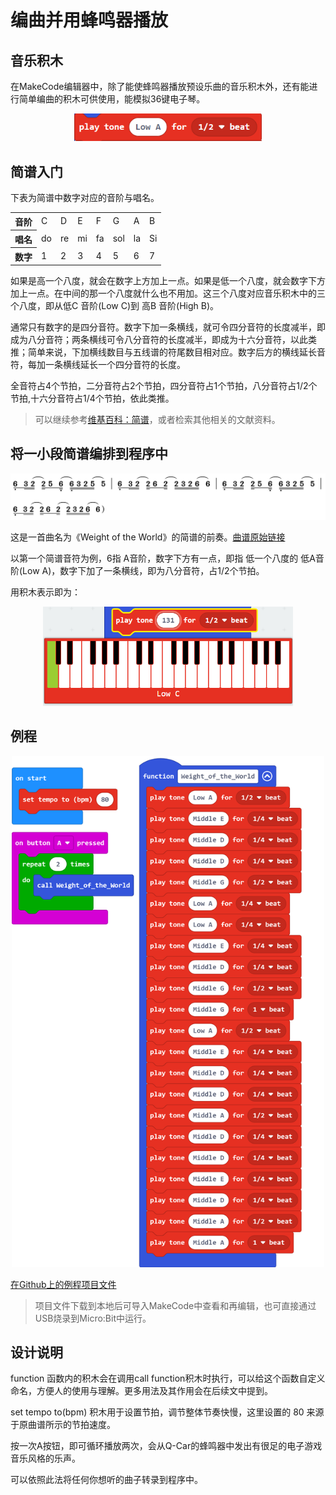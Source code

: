 # 编曲并用蜂鸣器播放

## 音乐积木

在MakeCode编辑器中，除了能使蜂鸣器播放预设乐曲的音乐积木外，还有能进行简单编曲的积木可供使用，能模拟36键电子琴。

<div align=center>
<img src="../assets/Music_Arrangement1.png" width="300"/>
</div>

## 简谱入门

下表为简谱中数字对应的音阶与唱名。

<table>
<tbody>
  <tr>
    <th>音阶</th>
    <td>C</td>
    <td>D</td>
    <td>E</td>
    <td>F</td>
    <td>G</td>
    <td>A</td>
    <td>B</td>
  </tr>
  <tr>
    <th>唱名</th>
    <td>do</td>
    <td>re</td>
    <td>mi</td>
    <td>fa</td>
    <td>sol</td>
    <td>la</td>
    <td>Si</td>
  </tr>
  <tr>
    <th>数字</th>
    <td>1</td>
    <td>2</td>
    <td>3</td>
    <td>4</td>
    <td>5</td>
    <td>6</td>
    <td>7</td>
  </tr>
</tbody>
</table>

如果是高一个八度，就会在数字上方加上一点。如果是低一个八度，就会数字下方加上一点。在中间的那一个八度就什么也不用加。这三个八度对应音乐积木中的三个八度，即从低C 音阶(Low C)到 高B 音阶(High B)。

通常只有数字的是四分音符。数字下加一条横线，就可令四分音符的长度减半，即成为八分音符；两条横线可令八分音符的长度减半，即成为十六分音符，以此类推；简单来说，下加横线数目与五线谱的符尾数目相对应。数字后方的横线延长音符，每加一条横线延长一个四分音符的长度。

全音符占4个节拍，二分音符占2个节拍，四分音符占1个节拍，八分音符占1/2个节拍,十六分音符占1/4个节拍，依此类推。

> 可以继续参考[维基百科：简谱](https://zh.wikipedia.org/wiki/%E7%B0%A1%E8%AD%9C)，或者检索其他相关的文献资料。


## 将一小段简谱编排到程序中

<div align=center>
<img src="../assets/Music_Arrangement2.png"/>
</div>

这是一首曲名为《Weight of the World》的简谱的前奏。[曲谱原始链接](http://www.qupu123.com/puyou/jipu/p289352.html)

以第一个简谱音符为例，6指 A音阶，数字下方有一点，即指 低一个八度的 低A音阶(Low A)，数字下加了一条横线，即为八分音符，占1/2个节拍。

用积木表示即为：

<div align=center>
<img src="../assets/Music_Arrangement3.png" width="400"/>
</div>

## 例程

<div align=center>
<img src="../assets/Q-car_Music_Arrangement.png" width="500"/>
</div>

[在Github上的例程项目文件](https://github.com/Wind-stormger/Makecode/blob/master/microbit-Q-car_Music_Arrangement.hex)

> 项目文件下载到本地后可导入MakeCode中查看和再编辑，也可直接通过USB烧录到Micro:Bit中运行。

## 设计说明

function 函数内的积木会在调用call function积木时执行，可以给这个函数自定义命名，方便人的使用与理解。更多用法及其作用会在后续文中提到。

set tempo to(bpm) 积木用于设置节拍，调节整体节奏快慢，这里设置的 80 来源于原曲谱所示的节拍速度。

按一次A按钮，即可循环播放两次，会从Q-Car的蜂鸣器中发出有很足的电子游戏音乐风格的乐声。

可以依照此法将任何你想听的曲子转录到程序中。

